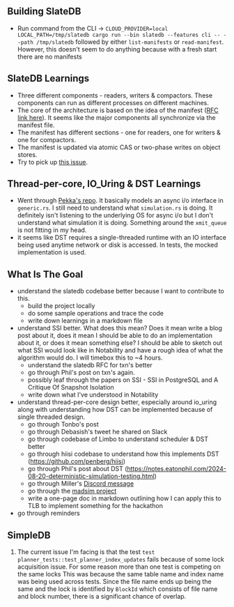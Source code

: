 ## Building SlateDB
* Run command from the CLI -> `CLOUD_PROVIDER=local LOCAL_PATH=/tmp/slatedb cargo run --bin slatedb --features cli -- --path /tmp/slatedb` followed by either `list-manifests` or `read-manifest`. However, this doesn't seem to do anything because with a fresh start there are no manifests

## SlateDB Learnings
* Three different components - readers, writers & compactors. These components can run as different processes on different machines.
* The core of the architecture is based on the idea of the manifest ([RFC link here](https://github.com/slatedb/slatedb/blob/main/rfcs/0001-manifest.md#manifest-design)). It seems like the major components all synchronize via the manifest file.
* The manifest has different sections - one for readers, one for writers & one for compactors.
* The manifest is updated via atomic CAS or two-phase writes on object stores.
* Try to pick up [this issue](https://github.com/slatedb/slatedb/issues/288).

## Thread-per-core, IO_Uring & DST Learnings
* Went through [Pekka's repo](https://github.com/redixhumayun/hiisi). It basically models an async i/o interface in `generic.rs`. I still need to understand what `simulation.rs` is doing. It definitely isn't listening to the underlying OS for async i/o but I don't understand what simulation it is doing. Something around the `xmit_queue` is not fitting in my head.
* it seems like DST requires a single-threaded runtime with an IO interface being used anytime network or disk is accessed. In tests, the mocked implementation is used.


## What Is The Goal
* understand the slatedb codebase better because I want to contribute to this.
  * build the project locally
  * do some sample operations and trace the code
  * write down learnings in a markdown file
* understand SSI better. What does this mean? Does it mean write a blog post about it, does it mean I should be able to do an implementation about it, or does it mean something else? I should be able to sketch out what SSI would look like in Notability and have a rough idea of what the algorithm would do. I will timebox this to ~4 hours.
  * understand the slatedb RFC for txn's better
  * go through Phil's post on txn's again.
  * possibly leaf through the papers on SSI - SSI in PostgreSQL and A Critique Of Snapshot Isolation
  * write down what I've understood in Notability
* understand thread-per-core design better, especially around io_uring along with understanding how DST can be implemented because of single threaded design.
  * go through Tonbo's post
  * go through Debasish's tweet he shared on Slack
  * go through codebase of Limbo to understand scheduler & DST better
  * go through hiisi codebase to understand how this implements DST (https://github.com/penberg/hiisi)
  * go through Phil's post about DST (https://notes.eatonphil.com/2024-08-20-deterministic-simulation-testing.html)
  * go through Miller's [Discord message](https://discord.com/channels/852998104931631115/937789984545599528/1208109240850325634)
  * go through the [madsim project](https://github.com/madsim-rs/madsim?tab=readme-ov-file)
  * write a one-page doc in markdown outlining how I can apply this to TLB to implement something for the hackathon
* go through reminders


## SimpleDB

1. The current issue I'm facing is that the test `test planner_tests::test_planner_index_updates` fails because of some lock acquisition issue. For some reason more than one test is competing on the same locks
This was because the same table name and index name was being used across tests. Since the file name ends up being the same and the lock is identified by `BlockId` which consists of file name and block number, there is a significant chance of overlap.